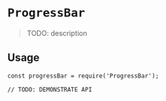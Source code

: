 # `ProgressBar`

> TODO: description

## Usage

```
const progressBar = require('ProgressBar');

// TODO: DEMONSTRATE API
```
